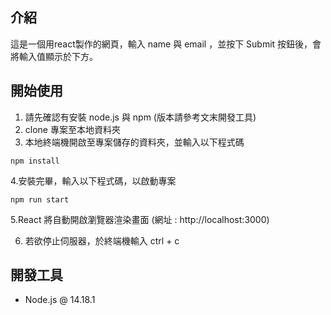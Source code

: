 ## 介紹
 這是一個用react製作的網頁，輸入 name 與 email ，並按下 Submit 按鈕後，會將輸入值顯示於下方。

## 開始使用
1. 請先確認有安裝 node.js 與 npm (版本請參考文末開發工具)
2. clone 專案至本地資料夾
3. 本地終端機開啟至專案儲存的資料夾，並輸入以下程式碼

```
npm install
```
4.安裝完畢，輸入以下程式碼，以啟動專案

```
npm run start
```

5.React 將自動開啟瀏覽器渲染畫面 (網址 :  http://localhost:3000)

6. 若欲停止伺服器，於終端機輸入 ctrl + c

## 開發工具
 * Node.js @ 14.18.1
